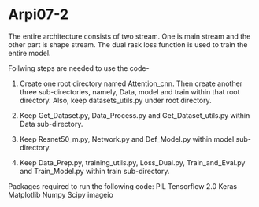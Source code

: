 # Arpi07-2


The entire architecture consists of two stream. One is main stream and the other part is shape stream. The dual rask loss function is used to train the entire model.


Follwing steps are needed to use the code- 

1. Create one root directory named Attention_cnn. Then create another three sub-directories, namely, Data, model and train within that root directory. Also, keep datasets_utils.py under root directory.

2. Keep Get_Dataset.py, Data_Process.py and Get_Dataset_utils.py within Data sub-directory.

3. Keep Resnet50_m.py, Network.py and Def_Model.py within model sub-directory.

4. Keep Data_Prep.py, training_utils.py, Loss_Dual.py, Train_and_Eval.py and Train_Model.py within train sub-directory. 


Packages required to run the following code:
PIL
Tensorflow 2.0
Keras
Matplotlib
Numpy
Scipy
imageio



